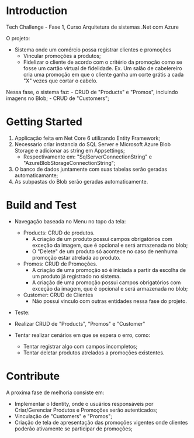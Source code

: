# Introduction 
Tech Challenge - Fase 1, Curso Arquitetura de sistemas .Net com Azure

O projeto:
- Sistema onde um comércio possa registrar clientes e promoções
	 - Vincular promoções a produtos;
	 - Fidelizar o cliente de acordo com o critério da promoção como se fosse um cartão virtual de fidelidade.
		Ex. Um salão de cabelereiro cria uma promoção em que o cliente ganha um corte grátis a cada "X" vezes que cortar o cabelo.

Nessa fase, o sistema faz:
	- CRUD de "Products" e "Promos", incluindo imagens no Blob;
	- CRUD de "Customers";


# Getting Started
1.	Applicação feita em Net Core 6 utilizando Entity Framework;
2.	Necessario criar instancia do SQL Server e Microsoft Azure Blob Storage e adicionar as string em Appsettings;
	- Respectivamente em: "SqlServerConnectionString" e "AzureBlobStorageConnectionString";
3.	O banco de dados juntamente com suas tabelas serão geradas automaticamante;
4.	As subpastas do Blob serão geradas automaticamente.

# Build and Test
 - Navegação baseada no Menu no topo da tela:
	- Products: CRUD de produtos.
		- A criação de um produto possui campos obrigatórios com exceção da imagem, que é opcional e será armazenada no blob;
		- O "Delete" de um produto só acontece no caso de nenhuma promoção estar atrelada ao produto.
	- Promos: CRUD de Promoções.
		- A criação de uma promoção só é iniciada a partir da escolha de um produto já registrado no sistema.
		- A criação de uma promoção possui campos obrigatórios com exceção da imagem, que é opcional e será armazenada no blob;
	- Customer: CRUD de Clientes
		- Não possui vinculo com outras entidades nessa fase do projeto.


 - Teste:
  - Realizar CRUD de "Products", "Promos" e "Customer"
  - Tentar realizar cenários em que se espera o erro, como:
	- Tentar registrar algo com campos incompletos;
	- Tentar deletar produtos atrelados a promoções existentes.

# Contribute
A proxima fase de melhoria consiste em:

 -  Implementar o Identity, onde o usuários responsáveis por Criar/Gerenciar Produtos e Promoções serão autenticados;
 - Vinculação de "Customers" e "Promos";
 - Criação de tela de apresentação das promoções vigentes onde clientes poderão ativamente se participar de promoções;

